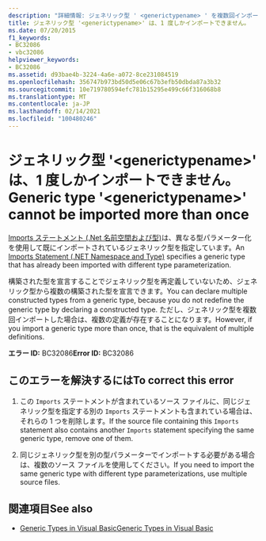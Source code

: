 ```yaml
---
description: "詳細情報: ジェネリック型 ' <generictypename> ' を複数回インポートすることはできません"
title: ジェネリック型 '<generictypename>' は、1 度しかインポートできません。
ms.date: 07/20/2015
f1_keywords:
- BC32086
- vbc32086
helpviewer_keywords:
- BC32086
ms.assetid: d93bae4b-3224-4a6e-a072-8ce231084519
ms.openlocfilehash: 356747b973bd50d5e06c67b3efb50dbda87a3b32
ms.sourcegitcommit: 10e719780594efc781b15295e499c66f316068b8
ms.translationtype: MT
ms.contentlocale: ja-JP
ms.lasthandoff: 02/14/2021
ms.locfileid: "100480246"
---
```

# <a name="generic-type-generictypename-cannot-be-imported-more-than-once"></a><span data-ttu-id="59b25-103">ジェネリック型 '\<generictypename>' は、1 度しかインポートできません。</span><span class="sxs-lookup"><span data-stu-id="59b25-103">Generic type '\<generictypename>' cannot be imported more than once</span></span>

<span data-ttu-id="59b25-104">[Imports ステートメント (.Net 名前空間および型)](../language-reference/statements/imports-statement-net-namespace-and-type.md)は、異なる型パラメーター化を使用して既にインポートされているジェネリック型を指定しています。</span><span class="sxs-lookup"><span data-stu-id="59b25-104">An [Imports Statement (.NET Namespace and Type)](../language-reference/statements/imports-statement-net-namespace-and-type.md) specifies a generic type that has already been imported with different type parameterization.</span></span>  
  
 <span data-ttu-id="59b25-105">構築された型を宣言することでジェネリック型を再定義していないため、ジェネリック型から複数の構築された型を宣言できます。</span><span class="sxs-lookup"><span data-stu-id="59b25-105">You can declare multiple constructed types from a generic type, because you do not redefine the generic type by declaring a constructed type.</span></span> <span data-ttu-id="59b25-106">ただし、ジェネリック型を複数回インポートした場合は、複数の定義が存在することになります。</span><span class="sxs-lookup"><span data-stu-id="59b25-106">However, if you import a generic type more than once, that is the equivalent of multiple definitions.</span></span>  
  
 <span data-ttu-id="59b25-107">**エラー ID:** BC32086</span><span class="sxs-lookup"><span data-stu-id="59b25-107">**Error ID:** BC32086</span></span>  
  
## <a name="to-correct-this-error"></a><span data-ttu-id="59b25-108">このエラーを解決するには</span><span class="sxs-lookup"><span data-stu-id="59b25-108">To correct this error</span></span>  
  
1. <span data-ttu-id="59b25-109">この `Imports` ステートメントが含まれているソース ファイルに、同じジェネリック型を指定する別の `Imports` ステートメントも含まれている場合は、それらの 1 つを削除します。</span><span class="sxs-lookup"><span data-stu-id="59b25-109">If the source file containing this `Imports` statement also contains another `Imports` statement specifying the same generic type, remove one of them.</span></span>  
  
2. <span data-ttu-id="59b25-110">同じジェネリック型を別の型パラメーターでインポートする必要がある場合は、複数のソース ファイルを使用してください。</span><span class="sxs-lookup"><span data-stu-id="59b25-110">If you need to import the same generic type with different type parameterizations, use multiple source files.</span></span>  
  
## <a name="see-also"></a><span data-ttu-id="59b25-111">関連項目</span><span class="sxs-lookup"><span data-stu-id="59b25-111">See also</span></span>

- [<span data-ttu-id="59b25-112">Generic Types in Visual Basic</span><span class="sxs-lookup"><span data-stu-id="59b25-112">Generic Types in Visual Basic</span></span>](../programming-guide/language-features/data-types/generic-types.md)
